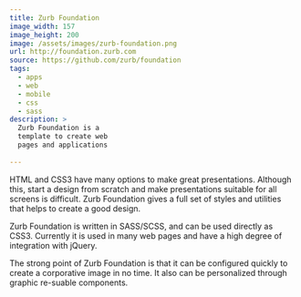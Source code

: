 ```yaml
---
title: Zurb Foundation
image_width: 157
image_height: 200
image: /assets/images/zurb-foundation.png
url: http://foundation.zurb.com
source: https://github.com/zurb/foundation
tags:
  - apps
  - web
  - mobile
  - css
  - sass
description: >
  Zurb Foundation is a 
  template to create web 
  pages and applications
  
---
```

HTML and CSS3 have many options to
make great presentations. 
Although this, start a design from scratch
and make presentations suitable for all screens
is difficult.
Zurb Foundation gives a full set of
styles and utilities that helps to 
create a good design.

Zurb Foundation is written
in SASS/SCSS, and can be used
directly as CSS3.
Currently it is used in many
web pages and have a high
degree of integration with jQuery.

The strong point of 
Zurb Foundation is that it can
be configured quickly
to create a corporative image
in no time. It also can be
personalized through graphic
re-suable components.
